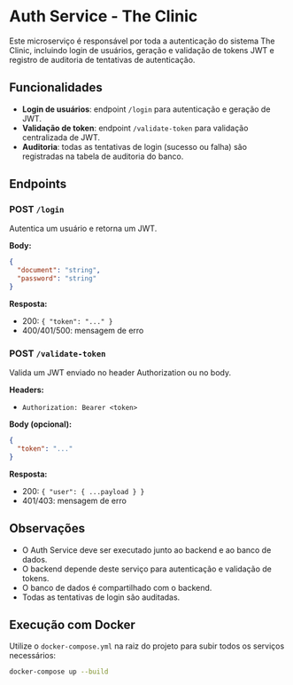 # Auth Service - The Clinic

Este microserviço é responsável por toda a autenticação do sistema The Clinic, incluindo login de usuários, geração e validação de tokens JWT e registro de auditoria de tentativas de autenticação.

## Funcionalidades
- **Login de usuários**: endpoint `/login` para autenticação e geração de JWT.
- **Validação de token**: endpoint `/validate-token` para validação centralizada de JWT.
- **Auditoria**: todas as tentativas de login (sucesso ou falha) são registradas na tabela de auditoria do banco.

## Endpoints

### POST `/login`
Autentica um usuário e retorna um JWT.

**Body:**
```json
{
  "document": "string",
  "password": "string"
}
```
**Resposta:**
- 200: `{ "token": "..." }`
- 400/401/500: mensagem de erro

### POST `/validate-token`
Valida um JWT enviado no header Authorization ou no body.

**Headers:**
- `Authorization: Bearer <token>`

**Body (opcional):**
```json
{
  "token": "..."
}
```
**Resposta:**
- 200: `{ "user": { ...payload } }`
- 401/403: mensagem de erro

## Observações
- O Auth Service deve ser executado junto ao backend e ao banco de dados.
- O backend depende deste serviço para autenticação e validação de tokens.
- O banco de dados é compartilhado com o backend.
- Todas as tentativas de login são auditadas.

## Execução com Docker
Utilize o `docker-compose.yml` na raiz do projeto para subir todos os serviços necessários:
```sh
docker-compose up --build
```